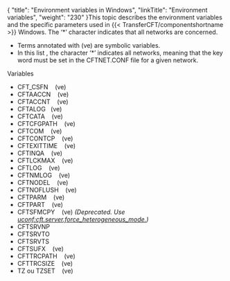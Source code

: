 {
    "title": "Environment  variables in Windows",
    "linkTitle": "Environment variables",
    "weight": "230"
}This topic describes the environment
variables and the specific parameters used in  {{< TransferCFT/componentshortname  >}} Windows. The ‘\*’ character indicates that all networks are concerned.

-   Terms annotated with (ve) are symbolic variables.
-   In this list , the character ‘\*’ indicates all networks, meaning that the key word must be set in the CFTNET.CONF file for a given
    network.

Variables

-   CFT\_CSFN    (ve)
-   CFTAACCN    (ve)
-   CFTACCNT    (ve)
-   CFTALOG   (ve)
-   CFTCATA    (ve)
-   CFTCFGPATH    (ve)
-   CFTCOM    (ve)
-   CFTCONTCP    (ve)
-   CFTEXITTIME    (ve)
-   CFTINQA    (ve)
-   CFTLCKMAX    (ve)
-   CFTLOG    (ve)
-   CFTNMLOG    (ve)
-   CFTNODEL    (ve)
-   CFTNOFLUSH    (ve)
-   CFTPARM    (ve)
-   CFTPART    (ve)
-   CFTSFMCPY    (ve) *(Deprecated. Use [uconf:cft.server.force\_heterogeneous\_mode.](../../../../../admin_intro/uconf/uconf_heterogeneous_mode))*
-   CFTSRVNP
-   CFTSRVTO
-   CFTSRVTS
-   CFTSUFX    (ve)
-   CFTTRCPATH    (ve)
-   CFTTRCSIZE    (ve)
-   TZ ou TZSET    (ve)
